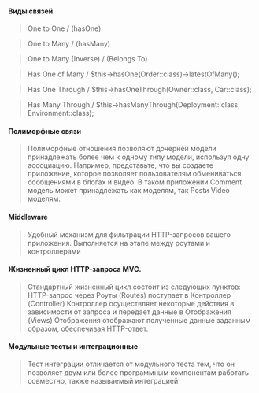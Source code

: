 #### Виды связей

> One to One / (hasOne)

> One to Many / (hasMany)

> One to Many (Inverse) / (Belongs To)

> Has One of Many / $this->hasOne(Order::class)->latestOfMany(); 

> Has One Through / $this->hasOneThrough(Owner::class, Car::class); 

> Has Many Through / $this->hasManyThrough(Deployment::class, Environment::class); 

#### Полиморфные связи

> Полиморфные отношения позволяют дочерней модели принадлежать более чем к одному типу модели, 
> используя одну ассоциацию. Например, представьте, что вы создаете приложение, которое 
> позволяет пользователям обмениваться сообщениями в блогах и видео. 
> В таком приложении Comment модель может принадлежать как моделям, так Postи Video моделям.

#### Middleware

> Удобный механизм для фильтрации HTTP-запросов вашего приложения. Выполняется на этапе между роутами и
> контроллерами

#### Жизненный цикл HTTP-запроса MVC.

> Стандартный жизненный цикл состоит из следующих пунктов: HTTP-запрос через Роуты (Routes) поступает в Контроллер
> (Controller) Контроллер осуществляет некоторые действия в зависимости от запроса и передает данные в Отображения
> (Views) Отображения отображают полученные данные заданным образом, обеспечивая HTTP-ответ.

#### Модульные тесты и интеграционные

> Тест интеграции отличается от модульного теста тем, что он позволяет двум или более программным компонентам
> работать совместно, также называемый интеграцией.
